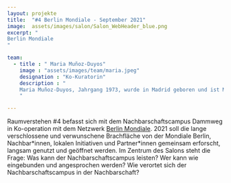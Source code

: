 ```yaml
---
layout: projekte
title:  "#4 Berlin Mondiale - September 2021"
image:  assets/images/salon/Salon_WebHeader_blue.png
excerpt: "
Berlin Mondiale
"

team:
  - title : " Maria Muñoz-Duyos"
    image : "assets/images/team/maria.jpeg"
    designation : "Ko-Kuratorin"
    description : "
    Maria Muñoz-Duyos, Jahrgang 1973, wurde in Madrid geboren und ist Mutter von zwei Kindern. Seit 2016 wohnt sie in Berlin. Nach ihrem Abschluss in Regie und Dramaturgie an der Universität von Barcelona, leitete Muñoz-Duyos das Büro „Urbanitas Berlin-Barcelona“, das Projekte an der Schnittstelle zwischen kulturellen, städtischen und sozialen Innovationspraktiken entwickelt. Seit 2018 verteidigt das Bürgerlabor Parkakademie die Notwendigkeit eines reflexiven, experimentellen und etwas utopischen (unveröffentlichten) Urbanismus. Sie liebt es zu tanzen – auch mit ihren Kindern Greta und Gabriel.
    " 

---
```


Raumverstehen #4 befasst sich mit dem Nachbarschaftscampus Dammweg in Ko-operation mit dem Netzwerk [Berlin Mondiale](https://berlin-mondiale.de/de/). 2021 soll die lange verschlossene und verwunschene Brachfläche von der Mondiale Berlin, Nachbar\*innen, lokalen Initiativen und Partner\*innen gemeinsam erforscht, langsam genutzt und geöffnet werden. Im Zentrum des Salons steht die Frage: Was kann der Nachbarschaftscampus leisten? Wer kann wie eingebunden und angesprochen werden? Wie verortet sich der Nachbarschaftscampus in der Nachbarschaft?



